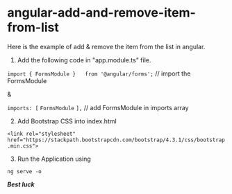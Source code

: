 # angular-add-and-remove-item-from-list

Here is the example of add & remove the item from the list in angular.

1. Add the following code in "app.module.ts" file.

`import { FormsModule }   from '@angular/forms';`  // import the FormsModule 

&

`imports: [`
    `FormsModule`
  `],`
// add FormsModule in imports array

2. Add Bootstrap CSS into index.html

`<link rel="stylesheet" href="https://stackpath.bootstrapcdn.com/bootstrap/4.3.1/css/bootstrap.min.css">`

3. Run the Application using

`ng serve -o`

_**Best luck**_